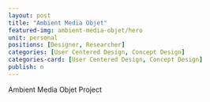 ```yaml
---
layout: post
title: "Ambient Media Objet"
featured-img: ambient-media-objet/hero
unit: personal
positions: [Designer, Researcher]
categories: [User Centered Design, Concept Design]
categories-card: [User Centered Design, Concept Design]
publish: n
---
```


Ambient Media Objet Project